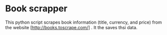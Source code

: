 # Book scrapper
This python script scrapes book information (title, currency, and price) from the website [http://books.toscrape.com/] . It the saves thsi data.